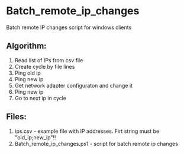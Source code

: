 # Batch_remote_ip_changes
Batch remote IP changes script for windows clients

## Algorithm:
1. Read list of IPs from csv file
2. Create cycle by file lines
3. Ping old ip
4. Ping new ip
5. Get network adapter configuraton and change it
6. Ping new ip
7. Go to next ip in cycle
## Files:
1. ips.csv - example file with IP addresses. Firt string must be "old_ip;new_ip"!!
2. Batch_remote_ip_changes.ps1 - script for batch remote ip changes
